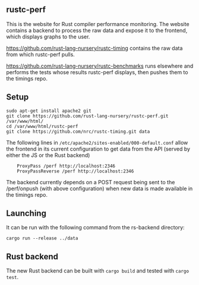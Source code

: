 rustc-perf
----------

This is the website for Rust compiler performance monitoring. The website
contains a backend to process the raw data and expose it to the frontend,
which displays graphs to the user.

https://github.com/rust-lang-nursery/rustc-timing contains the raw data
from which rustc-perf pulls.

https://github.com/rust-lang-nursery/rustc-benchmarks runs elsewhere and
performs the tests whose results rustc-perf displays, then pushes them
to the timings repo.

Setup
-----

```
sudo apt-get install apache2 git
git clone https://github.com/rust-lang-nursery/rustc-perf.git /var/www/html/
cd /var/www/html/rustc-perf
git clone https://github.com/nrc/rustc-timing.git data
```

The following lines in `/etc/apache2/sites-enabled/000-default.conf` allow the
frontend in its current configuration to get data from the API (served by
either the JS or the Rust backend)

```
    ProxyPass /perf http://localhost:2346
    ProxyPassReverse /perf http://localhost:2346
```

The backend currently depends on a POST request being sent to the /perf/onpush
(with above configuration) when new data is made available in the timings
repo.

Launching
---------

It can be run with the following command from the rs-backend directory:

```
cargo run --release ../data
```

Rust backend
------------

The new Rust backend can be built with `cargo build` and tested with
`cargo test`.
